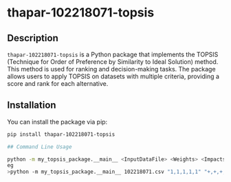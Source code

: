 # thapar-102218071-topsis

## Description

`thapar-102218071-topsis` is a Python package that implements the TOPSIS (Technique for Order of Preference by Similarity to Ideal Solution) method. This method is used for ranking and decision-making tasks. The package allows users to apply TOPSIS on datasets with multiple criteria, providing a score and rank for each alternative.

## Installation

You can install the package via pip:

```bash
pip install thapar-102218071-topsis

## Command Line Usage

python -m my_topsis_package.__main__ <InputDataFile> <Weights> <Impacts> <ResultFileName>
eg 
>python -m my_topsis_package.__main__ 102218071.csv "1,1,1,1,1" "+,+,+,+,+" st.csv